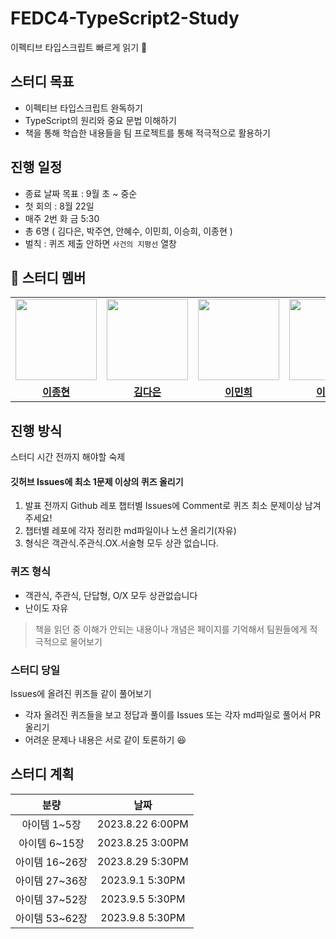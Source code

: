 # FEDC4-TypeScript2-Study
이펙티브 타입스크립트 빠르게 읽기 🦅

## 스터디 목표

- 이펙티브 타입스크립트 완독하기
- TypeScript의 원리와 중요 문법 이해하기
- 책을 통해 학습한 내용들을 팀 프로젝트를 통해 적극적으로 활용하기

## 진행 일정

- 종료 날짜 목표 : 9월 초 ~ 중순
- 첫 회의 : 8월 22일
- 매주 2번 화 금 5:30
- 총 6명 ( 김다은, 박주연, 안혜수, 이민희, 이승희, 이종현 )
- 벌칙 : 퀴즈 제출 안하면 `사건의 지평선` 열창

## 🐨 스터디 멤버
<table>
 <tr>
    <td align="center"><a href="https://github.com/jonghyunlee95"><img src="https://avatars.githubusercontent.com/jonghyunlee95" width="130px;" alt=""></a></td>
    <td align="center"><a href="https://github.com/GBAJS754"><img src="https://avatars.githubusercontent.com/GBAJS754" width="130px;" alt=""></a></td>
    <td align="center"><a href="https://github.com/leeminhee119"><img src="https://avatars.githubusercontent.com/leeminhee119" width="130px;" alt=""></a></td>
    <td align="center"><a href="https://github.com/eeseung"><img src="https://avatars.githubusercontent.com/eeseung" width="130px;" alt=""></a></td>
    <td align="center"><a href="https://github.com/suehdn"><img src="https://avatars.githubusercontent.com/suehdn" width="130px;" alt=""></a></td>
    <td align="center"><a href="https://github.com/juyeon-park"><img src="https://avatars.githubusercontent.com/juyeon-park" width="130px;" alt=""></a></td>
  </tr>
  <tr>
    <td align="center"><a href="https://github.com/jonghyunlee95"><b>이종현</b></a></td>
    <td align="center"><a href="https://github.com/GBAJS754"><b>김다은</b></a></td>
    <td align="center"><a href="https://github.com/leeminhee119"><b>이민희</b></a></td>
    <td align="center"><a href="https://github.com/eeseung"><b>이승희</b></a></td>
    <td align="center"><a href="https://github.com/suehdn"><b>안혜수</b></a></td>
    <td align="center"><a href="https://github.com/juyeon-park"><b>박주연</b></a></td>
  </tr>
</table>

## 진행 방식

스터디 시간 전까지 해야할 숙제
#### 깃허브 Issues에 최소 1문제 이상의 퀴즈 올리기
1. 발표 전까지 Github 레포 챕터별 Issues에 Comment로 퀴즈 최소 문제이상 남겨주세요!
2. 챕터별 레포에 각자 정리한 md파일이나 노션 올리기(자유)
3. 형식은 객관식.주관식.OX.서술형 모두 상관 없습니다.

### 퀴즈 형식
- 객관식, 주관식, 단답형, O/X 모두 상관없습니다
- 난이도 자유
> 책을 읽던 중 이해가 안되는 내용이나 개념은 페이지를 기억해서 팀원들에게 적극적으로 물어보기
> 

### 스터디 당일

Issues에 올려진 퀴즈들 같이 풀어보기

- 각자 올려진 퀴즈들을 보고 정답과 풀이를 Issues 또는 각자 md파일로 풀어서  PR 올리기
- 어려운 문제나 내용은 서로 같이 토론하기 😆

## 스터디 계획 
|분량|날짜|
|:-:|:-:|
|아이템 1~5장|2023.8.22 6:00PM|
|아이템 6~15장|2023.8.25 3:00PM|
|아이템 16~26장|2023.8.29 5:30PM|
|아이템 27~36장|2023.9.1 5:30PM|
|아이템 37~52장|2023.9.5 5:30PM|
|아이템 53~62장|2023.9.8 5:30PM|


